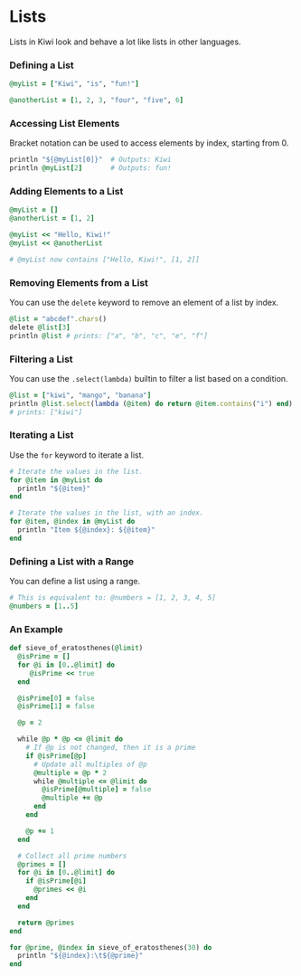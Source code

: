 # Lists

Lists in Kiwi look and behave a lot like lists in other languages.

### Defining a List

```ruby
@myList = ["Kiwi", "is", "fun!"]

@anotherList = [1, 2, 3, "four", "five", 6]
```

### Accessing List Elements

Bracket notation can be used to access elements by index, starting from 0.

```ruby
println "${@myList[0]}"  # Outputs: Kiwi
println @myList[2]       # Outputs: fun!
```

### Adding Elements to a List

```ruby
@myList = []
@anotherList = [1, 2]

@myList << "Hello, Kiwi!"
@myList << @anotherList

# @myList now contains ["Hello, Kiwi!", [1, 2]]
```

### Removing Elements from a List

You can use the `delete` keyword to remove an element of a list by index.

```ruby
@list = "abcdef".chars()
delete @list[3]
println @list # prints: ["a", "b", "c", "e", "f"]
```

### Filtering a List

You can use the `.select(lambda)` builtin to filter a list based on a condition.

```ruby
@list = ["kiwi", "mango", "banana"]
println @list.select(lambda (@item) do return @item.contains("i") end)
# prints: ["kiwi"]
```

### Iterating a List

Use the `for` keyword to iterate a list.

```ruby
# Iterate the values in the list.
for @item in @myList do
  println "${@item}"
end

# Iterate the values in the list, with an index.
for @item, @index in @myList do
  println "Item ${@index}: ${@item}"
end
```

### Defining a List with a Range

You can define a list using a range.

```ruby
# This is equivalent to: @numbers = [1, 2, 3, 4, 5]
@numbers = [1..5] 
```

### An Example

```ruby
def sieve_of_eratosthenes(@limit)
  @isPrime = []
  for @i in [0..@limit] do
     @isPrime << true
  end

  @isPrime[0] = false
  @isPrime[1] = false

  @p = 2

  while @p * @p <= @limit do
    # If @p is not changed, then it is a prime
    if @isPrime[@p]
      # Update all multiples of @p
      @multiple = @p * 2
      while @multiple <= @limit do
        @isPrime[@multiple] = false
        @multiple += @p
      end
    end

    @p += 1
  end

  # Collect all prime numbers
  @primes = []
  for @i in [0..@limit] do
    if @isPrime[@i]
      @primes << @i
    end
  end

  return @primes
end

for @prime, @index in sieve_of_eratosthenes(30) do
  println "${@index}:\t${@prime}"
end
```
